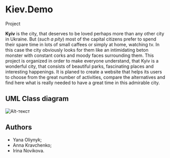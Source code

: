 # Kiev.Demo
Project

**Kyiv** is the city, that deserves to be loved perhaps more than any other city in Ukraine. But (*such a pity*) most of the capital citizens prefer to spend their spare time in lots of small caffees or simply at home, watching tv. In this case the city obviously looks for them like an intimidating beton monster with constant corks and moody faces surrounding them.
This project is organized in order to make everyone understand, that Kyiv is a wonderful city, that consists of beautiful parks, fascinating places and interesting happenings.
It is planed to create a website that helps its users to choose from the great number of activities, compare the alternatives and find here what is really needed to have a great time in this admirable city.


UML Class diagram
---------------------------------------------------

![Alt-текст](https://pp.vk.me/c622527/v622527609/2f2c1/Vm0kFBZyZ50.jpg "UML Class diagram")

Authors
------------------------------------------------------
* Yana Oliynyk;
* Anna Kravchenko;
* Irina Novikova.
